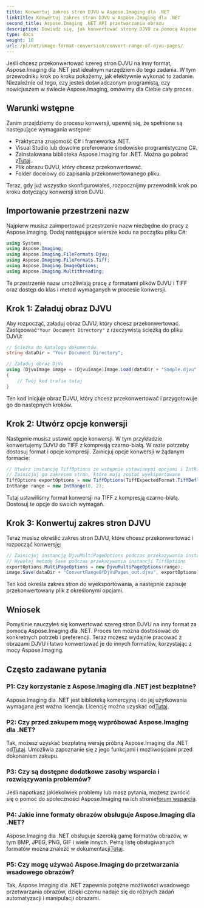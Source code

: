 ```yaml
---
title: Konwertuj zakres stron DJVU w Aspose.Imaging dla .NET
linktitle: Konwertuj zakres stron DJVU w Aspose.Imaging dla .NET
second_title: Aspose.Imaging .NET API przetwarzania obrazu
description: Dowiedz się, jak konwertować strony DJVU za pomocą Aspose.Imaging dla .NET. Przewodnik krok po kroku dotyczący wydajnej konwersji DJVU do TIFF.
type: docs
weight: 18
url: /pl/net/image-format-conversion/convert-range-of-djvu-pages/
---
```


Jeśli chcesz przekonwertować szereg stron DJVU na inny format, Aspose.Imaging dla .NET jest idealnym narzędziem do tego zadania. W tym przewodniku krok po kroku pokażemy, jak efektywnie wykonać to zadanie. Niezależnie od tego, czy jesteś doświadczonym programistą, czy nowicjuszem w świecie Aspose.Imaging, omówimy dla Ciebie cały proces. 

## Warunki wstępne

Zanim przejdziemy do procesu konwersji, upewnij się, że spełnione są następujące wymagania wstępne:

- Praktyczna znajomość C# i frameworka .NET.
- Visual Studio lub dowolne preferowane środowisko programistyczne C#.
-  Zainstalowana biblioteka Aspose.Imaging for .NET. Można go pobrać z[Tutaj](https://releases.aspose.com/imaging/net/).
- Plik obrazu DJVU, który chcesz przekonwertować.
- Folder docelowy do zapisania przekonwertowanego pliku.

Teraz, gdy już wszystko skonfigurowałeś, rozpocznijmy przewodnik krok po kroku dotyczący konwersji stron DJVU.

## Importowanie przestrzeni nazw

Najpierw musisz zaimportować przestrzenie nazw niezbędne do pracy z Aspose.Imaging. Dodaj następujące wiersze kodu na początku pliku C#:

```csharp
using System;
using Aspose.Imaging;
using Aspose.Imaging.FileFormats.Djvu;
using Aspose.Imaging.FileFormats.Tiff;
using Aspose.Imaging.ImageOptions;
using Aspose.Imaging.Multithreading;
```

Te przestrzenie nazw umożliwiają pracę z formatami plików DJVU i TIFF oraz dostęp do klas i metod wymaganych w procesie konwersji.

## Krok 1: Załaduj obraz DJVU

 Aby rozpocząć, załaduj obraz DJVU, który chcesz przekonwertować. Zastępować`"Your Document Directory"` z rzeczywistą ścieżką do pliku DJVU:

```csharp
// Ścieżka do katalogu dokumentów.
string dataDir = "Your Document Directory";

// Załaduj obraz DjVu
using (DjvuImage image = (DjvuImage)Image.Load(dataDir + "Sample.djvu"))
{
    // Twój kod trafia tutaj
}
```

Ten kod inicjuje obraz DJVU, który chcesz przekonwertować i przygotowuje go do następnych kroków.

## Krok 2: Utwórz opcje konwersji

Następnie musisz ustawić opcje konwersji. W tym przykładzie konwertujemy DJVU do TIFF z kompresją czarno-białą. W razie potrzeby dostosuj format i opcje kompresji. Zainicjuj opcje konwersji w żądanym formacie:

```csharp
// Utwórz instancję TiffOptions ze wstępnie ustawionymi opcjami i IntRange
// Zainicjuj go zakresem stron, które mają zostać wyeksportowane
TiffOptions exportOptions = new TiffOptions(TiffExpectedFormat.TiffDeflateBw);
IntRange range = new IntRange(0, 2);
```

Tutaj ustawiliśmy format konwersji na TIFF z kompresją czarno-białą. Dostosuj te opcje do swoich wymagań.

## Krok 3: Konwertuj zakres stron DJVU

Teraz musisz określić zakres stron DJVU, które chcesz przekonwertować i rozpocząć konwersję:

```csharp
// Zainicjuj instancję DjvuMultiPageOptions podczas przekazywania instancji IntRange
// Wywołaj metodę Save podczas przekazywania instancji TiffOptions
exportOptions.MultiPageOptions = new DjvuMultiPageOptions(range);
image.Save(dataDir + "ConvertRangeOfDjVuPages_out.djvu", exportOptions);
```

Ten kod określa zakres stron do wyeksportowania, a następnie zapisuje przekonwertowany plik z określonymi opcjami.

## Wniosek

Pomyślnie nauczyłeś się konwertować szereg stron DJVU na inny format za pomocą Aspose.Imaging dla .NET. Proces ten można dostosować do konkretnych potrzeb i preferencji. Teraz możesz wydajnie pracować z obrazami DJVU i łatwo konwertować je do innych formatów, korzystając z mocy Aspose.Imaging.

## Często zadawane pytania

### P1: Czy korzystanie z Aspose.Imaging dla .NET jest bezpłatne?

 Aspose.Imaging dla .NET jest biblioteką komercyjną i do jej użytkowania wymagana jest ważna licencja. Licencję można uzyskać od[Tutaj](https://purchase.aspose.com/buy).

### P2: Czy przed zakupem mogę wypróbować Aspose.Imaging dla .NET?

 Tak, możesz uzyskać bezpłatną wersję próbną Aspose.Imaging dla .NET od[Tutaj](https://releases.aspose.com/). Umożliwia zapoznanie się z jego funkcjami i możliwościami przed dokonaniem zakupu.

### P3: Czy są dostępne dodatkowe zasoby wsparcia i rozwiązywania problemów?

 Jeśli napotkasz jakiekolwiek problemy lub masz pytania, możesz zwrócić się o pomoc do społeczności Aspose.Imaging na ich stronie[forum wsparcia](https://forum.aspose.com/).

### P4: Jakie inne formaty obrazów obsługuje Aspose.Imaging dla .NET?

 Aspose.Imaging dla .NET obsługuje szeroką gamę formatów obrazów, w tym BMP, JPEG, PNG, GIF i wiele innych. Pełną listę obsługiwanych formatów można znaleźć w dokumentacji[Tutaj](https://reference.aspose.com/imaging/net/).

### P5: Czy mogę używać Aspose.Imaging do przetwarzania wsadowego obrazów?

Tak, Aspose.Imaging dla .NET zapewnia potężne możliwości wsadowego przetwarzania obrazów, dzięki czemu nadaje się do różnych zadań automatyzacji i manipulacji obrazami.
